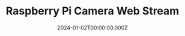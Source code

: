 ---
title: "Raspberry Pi Camera Web Stream"
date: "2024-01-02T00:00:00.000Z"
description: "This project sets up a live web stream from a Raspberry Pi camera module that can be accessed from any device on your local network through a web browser."
image: "/project/iPad Streaming Live feed.jpeg"
projectUrl: "https://github.com/shreyashguptas/Raspberry-Pi-Camera-Web-Stream"
technologies: ["Raspberry Pi", "Python", "Web Stream"]
--- 